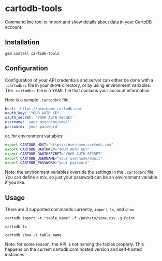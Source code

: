 # cartodb-tools

Command line tool to import and show details about data in your CartoDB account.

## Installation

    gem install cartodb-tools

## Configuration

Configuration of your API credentials and server can either be done with a `.cartodbrc` file
in your `$HOME` directory, or by using environment variables. The `.cartodbrc` file is a YAML
file that contains your account information.

Here is a sample `.cartodbrc` file:

```yaml
host: 'https://username.cartodb.com'
oauth_key: 'YOUR AUTH KEY'
oauth_secret: 'YOUR AUTH SECRET'
username: 'your username/email'
password: 'your password'
```

or, for environment variables:

```sh
export CARTODB_HOST="https://username.cartodb.com"
export CARTODB_OAUTHKEY="YOUR AUTH KEY"
export CARTODB_OAUTHSECRET="YOUR AUTH SECRET"
export CARTODB_USERNAME="your username/email"
export CARTODB_PASSWORD="your password"
```

Note: the environment variables override the settings in the `.cartodbrc` file. You can define a mix,
so just your password can be an environment variable if you like.

## Usage

There are 3 supported commands currently, `import`, `ls`, and `show`

    cartodb import -t "table_name" -f /path/to/some.csv -g Point

    cartodb ls

    cartodb show -t table_name

Note: for some reason, the API is not naming the tables properly. This happens on the current cartodb.com
hosted version and self-hosted instances.
